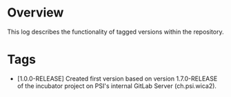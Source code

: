 # Overview

This log describes the functionality of tagged versions within the repository.

# Tags  
* [1.0.0-RELEASE] 
  Created first version based on version 1.7.0-RELEASE of the incubator project on PSI's 
  internal GitLab Server (ch.psi.wica2).
   

